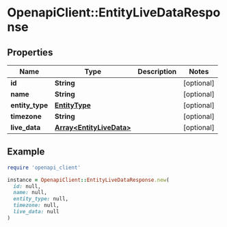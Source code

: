 # OpenapiClient::EntityLiveDataResponse

## Properties

| Name | Type | Description | Notes |
| ---- | ---- | ----------- | ----- |
| **id** | **String** |  | [optional] |
| **name** | **String** |  | [optional] |
| **entity_type** | [**EntityType**](EntityType.md) |  | [optional] |
| **timezone** | **String** |  | [optional] |
| **live_data** | [**Array&lt;EntityLiveData&gt;**](EntityLiveData.md) |  | [optional] |

## Example

```ruby
require 'openapi_client'

instance = OpenapiClient::EntityLiveDataResponse.new(
  id: null,
  name: null,
  entity_type: null,
  timezone: null,
  live_data: null
)
```

